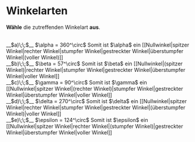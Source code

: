 <!--
version:  0.0.1

language: de

@style
input {
    text-align: center;
}
@end

formula: \carry   \textcolor{red}{\scriptsize #1}
formula: \digit   \rlap{\carry{#1}}\phantom{#2}#2
formula: \permil  \text{‰}

import: https://raw.githubusercontent.com/LiaTemplates/Tikz-Jax/main/README.md

script: https://cdn.jsdelivr.net/gh/LiaTemplates/Tikz-Jax@main/dist/index.js


tags: Winkel, sehr leicht, sehr niedrig, Angeben

comment: Welche Winkelart gehört zu diesem Winkelmaß?

author: Martin Lommatzsch

-->




# Winkelarten


**Wähle** die zutreffenden Winkelart **aus**.

<br> 
__$a)\;\;$__ $\alpha = 360^\circ$ Somit ist $\alpha$ ein [[Nullwinkel|spitzer Winkel|rechter Winkel|stumpfer Winkel|gestreckter Winkel|überstumpfer Winkel|(voller Winkel)]]
<br> 
__$b)\;\;$__ $\beta = 57^\circ$ Somit ist $\beta$ ein [[Nullwinkel|(spitzer Winkel)|rechter Winkel|stumpfer Winkel|gestreckter Winkel|überstumpfer Winkel|voller Winkel]]
<br> 
__$c)\;\;$__ $\gamma = 90^\circ$ Somit ist $\gamma$ ein [[Nullwinkel|spitzer Winkel|(rechter Winkel)|stumpfer Winkel|gestreckter Winkel|überstumpfer Winkel|voller Winkel]]
<br> 
__$d)\;\;$__ $\delta = 270^\circ$ Somit ist $\delta$ ein [[Nullwinkel|spitzer Winkel|rechter Winkel|stumpfer Winkel|gestreckter Winkel|(überstumpfer Winkel)|voller Winkel]]
<br> 
__$e)\;\;$__ $\epsilon = 124^\circ$ Somit ist $\epsilon$ ein [[Nullwinkel|spitzer Winkel|rechter Winkel|(stumpfer Winkel)|gestreckter Winkel|überstumpfer Winkel|voller Winkel]]


<br>
<br>
<br>
<br>
<br>